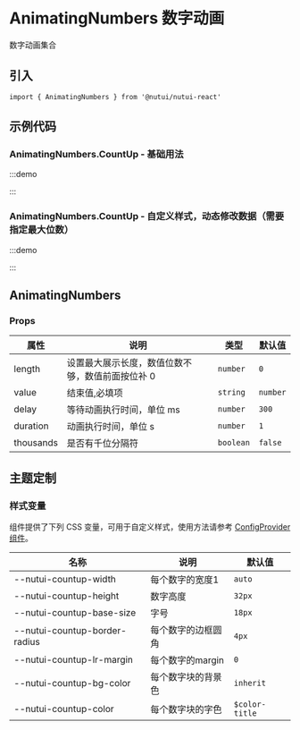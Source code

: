 # AnimatingNumbers 数字动画

数字动画集合

## 引入

```tsx
import { AnimatingNumbers } from '@nutui/nutui-react'
```

## 示例代码

### AnimatingNumbers.CountUp - 基础用法

:::demo

<CodeBlock src='h5/demo1.tsx'></CodeBlock>

:::

### AnimatingNumbers.CountUp - 自定义样式，动态修改数据（需要指定最大位数）

:::demo

<CodeBlock src='h5/demo2.tsx'></CodeBlock>

:::

## AnimatingNumbers

### Props

| 属性 | 说明 | 类型 | 默认值 |
| --- | --- | --- | --- |
| length | 设置最大展示长度，数值位数不够，数值前面按位补 0 | `number` | `0` |
| value | 结束值,必填项 | `string` | `number` |
| delay | 等待动画执行时间，单位 ms | `number` | `300` |
| duration | 动画执行时间，单位 s | `number` | `1` |
| thousands | 是否有千位分隔符 | `boolean` | `false` |

## 主题定制

### 样式变量

组件提供了下列 CSS 变量，可用于自定义样式，使用方法请参考 [ConfigProvider 组件](#/zh-CN/component/configprovider)。

| 名称 | 说明 | 默认值 |
| --- | --- | --- |
| \--nutui-countup-width | 每个数字的宽度1 | `auto` |
| \--nutui-countup-height | 数字高度 | `32px` |
| \--nutui-countup-base-size | 字号 | `18px` |
| \--nutui-countup-border-radius | 每个数字的边框圆角 | `4px` |
| \--nutui-countup-lr-margin | 每个数字的margin | `0` |
| \--nutui-countup-bg-color | 每个数字块的背景色 | `inherit` |
| \--nutui-countup-color | 每个数字块的字色 | `$color-title` |
